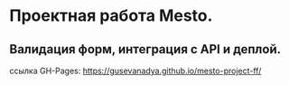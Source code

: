 # Проектная работа Mesto. 
## Валидация форм, интеграция с API и деплой.

ссылка GH-Pages:
https://gusevanadya.github.io/mesto-project-ff/
